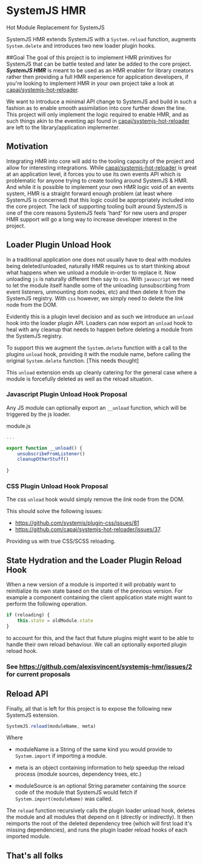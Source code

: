 # SystemJS HMR
Hot Module Replacement for SystemJS

SystemJS HMR extends SystemJS with a ```System.reload``` function, augments ```System.delete``` and introduces two new loader plugin hooks.

##Goal
The goal of this project is to implement HMR primitives for SystemJS that can be battle tested and later be added to the core project.
***SystemJS HMR*** is meant to be used as an HMR enabler for library creators rather then providing a full HMR experience
for application developers, if you're looking to implement HMR in your own project take a look at
[capaj/systemjs-hot-reloader](https://github.com/capaj/systemjs-hot-reloader).

We want to introduce a minimal API change to SystemJS and build in such a fashion as to enable smooth assimilation into core further down the line.
This project will only implement the logic required to enable HMR,
and as such things akin to the eventing api found in [capaj/systemjs-hot-reloader](https://github.com/capaj/systemjs-hot-reloader) are left to the library/application implementer.

## Motivation
Integrating HMR into core will add to the tooling capacity of the project and allow for interesting integrations.
While [capaj/systemjs-hot-reloader](https://github.com/capaj/systemjs-hot-reloader) is great at an application level,
it forces you to use its own events API which is problematic for anyone trying to create tooling around SystemJS & HMR.
And while it is possible to implement your own HMR logic void of an events system, HMR is a straight forward enough problem
(at least where SystemJS is concerned) that this logic could be appropriately included into the core project.
The lack of supporting tooling built around SystemJS is one of the core reasons SystemJS feels 'hard'
for new users and proper HMR support will go a long way to increase developer interest in the project.

## Loader Plugin Unload Hook

In a traditional application one does not usually have to deal with modules being deleted/unloaded, naturally HMR requires
us to start thinking about what happens when we unload a module in-order to replace it. Now unloading ```js``` is naturally
different then say to ```css```. With ```javascript``` we need to let the module itself handle some of the unloading
(unsubscribing from event listeners, unmounting dom nodes, etc) and then delete it from the SystemJS registry.
With ```css``` however, we simply need to delete the *link* node from the DOM.

Evidently this is a plugin level decision and as such we introduce an ```unload``` hook into the loader plugin API. Loaders can now export
an ```unload``` hook to heal with any cleanup that needs to happen before deleting a module from the SystemJS registry.

To support this we augment the ```System.delete``` function with a call to the plugins ```unload```
hook, providing it with the module name, before calling the original ```System.delete``` function. [This needs thought]

This ```unload``` extension ends up cleanly catering for the general case where a module is forcefully deleted as well as the reload situation.

### Javascript Plugin Unload Hook Proposal

Any JS module can optionally export an ```__unload``` function, which will be triggered by the js loader.

module.js
```js
...

export function __unload() {
    unsubscribeFromListener()
    cleanupOtherStuff()
    
}
```

### CSS Plugin Unload Hook Proposal

The css ```unload``` hook would simply remove the *link* node from the DOM.

This should solve the following issues:
- https://github.com/systemjs/plugin-css/issues/81
- https://github.com/capaj/systemjs-hot-reloader/issues/37.

Providing us with true CSS/SCSS reloading.

## State Hydration and the Loader Plugin Reload Hook

When a new version of a module is imported it will probably want to reinitialize its own state based on the state of the
previous version. For example a component containing the client application state might want to perform the following operation.

```js
if (reloading) {
    this.state = oldModule.state
}
```

to account for this, and the fact that future plugins might want to be able to handle their own reload behaviour. We call an
optionally exported plugin reload hook.

### See https://github.com/alexisvincent/systemjs-hmr/issues/2 for current proposals

## Reload API

Finally, all that is left for this project is to expose the following new SystemJS extension.

```js
SystemJS.reload(moduleName, meta)
```
Where
- moduleName is a String of the same kind you would provide to ```System.import``` if importing a module.
- meta is an object containing information to help speedup the reload process (module sources, dependency trees, etc.)




- moduleSource is an optional String parameter containing the source code of the module that SystemJS would fetch if
```System.import(moduleName)``` was called.

The ```reload``` function recursively calls the plugin loader unload hook, deletes the module and all modules that depend on it (directly or indirectly).
It then reimports the root of the deleted dependency tree (which will first load it's missing dependencies),
and runs the plugin loader reload hooks of each imported module.

## That's all folks
